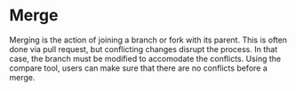 # Merge

Merging is the action of joining a branch or fork with its parent. This is often done via pull request, but conflicting changes disrupt the process. In that case, the branch must be modified to accomodate the conflicts. Using the compare tool, users can make sure that there are no conflicts before a merge. 
